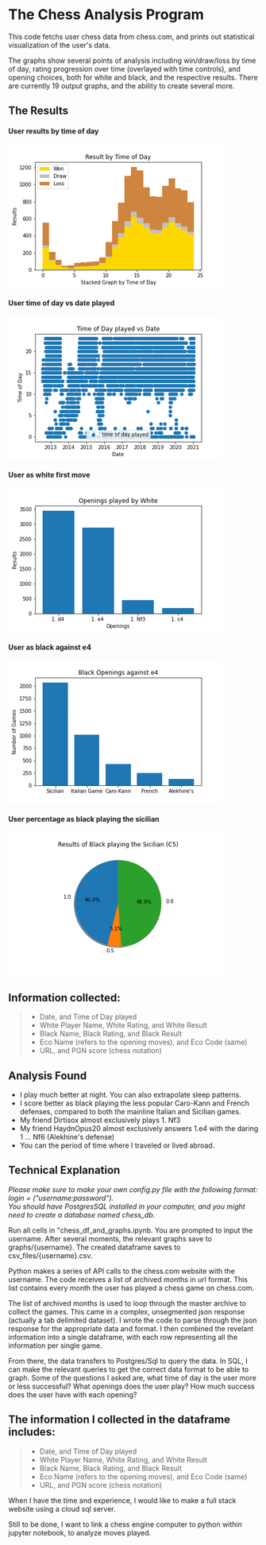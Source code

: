 # The Chess Analysis Program

This code fetchs user chess data from chess.com, and prints out statistical visualization of the user's data.

The graphs show several points of analysis including win/draw/loss by time of day, rating progression over time (overlayed with time controls), and opening choices, both for white and black, and the respective results. There are currently 19 output graphs, and the ability to create several more.

## The Results

#### User results by time of day
![Chess by Time of Day](/graphs/jsteele619/time_based/stacked_by_time_of_day.png)

#### User time of day vs date played
![Chess date](/graphs/jsteele619/time_based/time_of_day_played_vs_date.png)

#### User as white first move
![First Move](graphs/jsteele619/openings/jsteele619_as_white_openings.png)

#### User as black against e4
![black against e4](graphs/jsteele619/openings/jsteele619_as_black_against_e4.png)

#### User percentage as black playing the sicilian
![black sicilian](graphs/jsteele619/openings/jsteele619_as_black_playing_sicilian_results.png)
  
## Information collected: 
  
> * Date, and Time of Day played
> * White Player Name, White Rating, and White Result
> * Black Name, Black Rating, and Black Result
> * Eco Name (refers to the opening moves), and Eco Code (same)
> * URL, and PGN score (chess notation)

## Analysis Found

- I play much better at night. You can also extrapolate sleep patterns.
- I score better as black playing the less popular Caro-Kann and French defenses, compared to both the mainline Italian and Sicilian games.
- My friend Dirtisox almost exclusively plays 1. Nf3 
- My friend HaydnOpus20 almost exclusively answers 1.e4 with the daring 1 ... Nf6 (Alekhine's defense)
- You can the period of time where I traveled or lived abroad.


## Technical Explanation

_Please make sure to make your own config.py file with the following format: login = ("username:password")._ \
_You should have PostgresSQL installed in your computer, and you might need to create a database named chess_db._

Run all cells in "chess_df_and_graphs.ipynb. You are prompted to input the username. After several moments, the relevant graphs save to graphs/{username}. The created dataframe saves to csv_files/{username}.csv.

Python makes a series of API calls to the chess.com website with the username. The code receives a list of archived months in url format. This list contains every month the user has played a chess game on chess.com.
  
The list of archived months is used to loop through the master archive to collect the games. This came in a complex, unsegmented json response (actually a tab delimited dataset). I wrote the code to parse through the json response for the appropriate data and format. I then combined the revelant information into a single dataframe, with each row representing all the information per single game.

From there, the data transfers to Postgres/Sql to query the data. In SQL, I can make the relevant queries to get the correct data format to be able to graph. Some of the questions I asked are, what time of day is the user more or less successful? What openings does the user play? How much success does the user have with each opening?
 
## The information I collected in the dataframe includes: 
  
> * Date, and Time of Day played
> * White Player Name, White Rating, and White Result
> * Black Name, Black Rating, and Black Result
> * Eco Name (refers to the opening moves), and Eco Code (same)
> * URL, and PGN score (chess notation)

When I have the time and experience, I would like to make a full stack website using a cloud sql server.

Still to be done, I want to link a chess engine computer to python within jupyter notebook, to analyze moves played.
